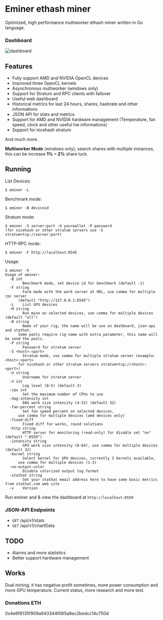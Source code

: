# Eminer ethash miner
Optimized, high performance multiworker ethash miner written in Go language.

### Dashboard
![dashboard](https://raw.githubusercontent.com/ethash/eminer-release/master/dashboard.png)

## Features
- Fully support AMD and NVIDIA OpenCL devices
- Improved three OpenCL kernels
- Asynchronous multiworker (windows only)
- Support for Stratum and RPC clients with failover
- Useful web dashboard
- Historical metrics for last 24 hours, shares, hashrate and other informations
- JSON API for stats and metrics
- Support for AMD and NVIDIA hardware management (Temperature, fan speed, clock and other useful hw informations)
- Support for nicehash stratum

And much more.

**Multiworker Mode** (windows only); search shares with multiple instances, this can be increase **1% ~ 2%** share luck.

## Running
List Devices:
```
$ eminer -L
```

Benchmark mode:
```
$ eminer -B deviceid
```

Stratum mode:
```
$ eminer -S server:port -U yourwallet -P password 
(for nicehash or other stratum servers use -S stratum+tcp://server:port)
```

HTTP-RPC mode:
```
$ eminer -F http://localhost:8545
```

Usage:
```console
$ eminer -h
Usage of eminer:
  -B int
    	Benchmark mode, set device id for benchmark (default -1)
  -F string
    	Farm mode with the work server at URL, use comma for multiple rpc server 
      (default "http://127.0.0.1:8545")
  -L	List GPU devices
  -M string
    	Run mine on selected devices, use comma for multiple devices (default "all")
  -N string
    	Name of your rig, the name will be use on dashboard, json-api and stathat. 
      Some pools require rig name with extra parameter, this name will be send the pools.
  -P string
    	Password for stratum server
  -S <host>:<port>
    	Stratum mode, use comma for multiple stratum server (example: <host>:<port> 
      for nicehash or other stratum servers stratum+tcp://<host>:<port>)
  -U string
    	Username for stratum server
  -V int
    	Log level (0-5) (default 3)
  -cpu int
    	Set the maximum number of CPUs to use
  -dag-intensity int
    	DAG work size intensity (4-32) (default 32)
  -fan-percent string
    	Set fan speed percent on selected devices, 
      use comma for multiple devices (amd devices only)
  -fixed-diff
    	Fixed diff for works, round solutions
  -http string
    	HTTP server for monitoring (read-only) for disable set "no" (default ":8550")
  -intensity string
    	GPU work size intensity (8-64), use comma for multiple devices (default 32)
  -kernel string
    	Select kernel for GPU devices, currently 3 kernels available, 
      use comma for multiple devices (1-3)
  -no-output-color
    	Disable colorized output log format
  -stathat string
    	Set your stathat email address here to have some basic metrics from stathat.com web site
  -v	Version
```

Run eminer and & view the dashboard at `http://localhost:8550`

### JSON-API Endpoints
- `GET` /api/v1/stats
- `GET` /api/v1/chartData

## TODO
- Alarms and more statistics
- Better support hardware management

## Works 
Dual mining; it has negative profit sometimes, more power consumption and more GPU temperature. Current status, more research and more test.

### Donations ETH
0x4e6f8135f909a943344f065a9ec2bedcc14c750d
